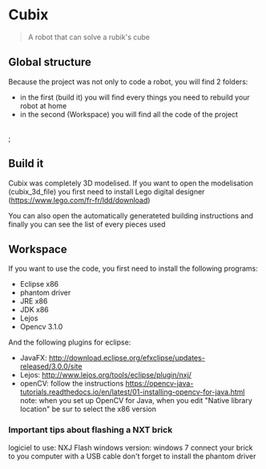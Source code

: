 # Cubix
> A robot that can solve a rubik's cube
## Global structure

Because the project was not only to code a robot, you will find 2 folders:
* in the first (build it) you will find every things you need to rebuild your robot at home
* in the second (Workspace) you will find all the code of the project

<br/>;

## Build it

Cubix was completely 3D modelised. If you want to open the modelisation (cubix_3d_file) you first need to install Lego digital designer (https://www.lego.com/fr-fr/ldd/download)

You can also open the automatically generateted building instructions
and finally you can see the list of every pieces used


## Workspace

If you want to use the code, you first need to install the following programs:
* Eclipse x86
* phantom driver
* JRE x86
* JDK x86
* Lejos
* Opencv 3.1.0

And the following plugins for eclipse:

* JavaFX: http://download.eclipse.org/efxclipse/updates-released/3.0.0/site
* Lejos: 	http://www.lejos.org/tools/eclipse/plugin/nxj/
* openCV: follow the instructions https://opencv-java-tutorials.readthedocs.io/en/latest/01-installing-opencv-for-java.html
	note: when you set up OpenCV for Java, when you edit "Native library location" be sur to select the x86 version

### Important tips about flashing a NXT brick

logiciel to use: NXJ Flash
windows version: windows 7
connect your brick to you computer with a USB cable
don't forget to install the phantom driver